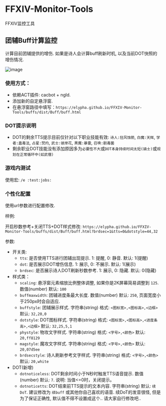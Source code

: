 # FFXIV-Monitor-Tools
FFXIV监控工具

## 团辅Buff计算监控

计算目前团辅提供的增伤. 如果是诗人会计算buff刷新时机, 以及当前DOT快照的增伤情况.

![image](buff_show.gif)

### 使用方式：
- 依赖ACT插件: cacbot + ngld.
- 添加新的自定悬浮窗.
- 在悬浮窗路径中填写：`https://elypha.github.io/FFXIV-Monitor-Tools/buffs/dist/Buff/buff.html`

### DOT提示说明
- DOT的剩余TTS提示目前仅针对以下职业技能有效: `诗人:狂风蚀箭`, `白魔:天辉`, `学者:蛊毒法`, `占星:焚灼`, `武士:彼岸花`, `黑魔:暴雷`, `召唤:剧毒菌`
- 剩余职业DOT技能没有添加原因多为`必要性不大`或`DOT本身持续时间太短(骑士)`或`规划在正常循环中(如武僧)`

### 游戏内测试
使用宏: `/e :test:jobs:`

### 个性化配置
使用url参数进行配置修改.

样例:

开启秒数参考+关闭TTS+DOT样式修改: `https://elypha.github.io/FFXIV-Monitor-Tools/buffs/dist/Buff/buff.html?brdsec=1&tts=0&dotstyle=44,32`

参数:
- 开关类:
    - `tts`: 是否使用TTS进行团辅出现提示. 1: 提醒, 0: 静音. 默认: 1(提醒)
    - `dot`: 是否展示DOT增伤信息. 1: 展示, 0: 不展示. 默认: 1(展示)
    - `brdsec`: 是否展示诗人DOT刷新秒数参考. 1: 展示, 0: 隐藏. 默认: 0(隐藏)
- 样式类：
    - `scaling`: 悬浮窗元素缩放比例整体调整, 如果你是2K屏幕简易调整到 `125`. 数值(number) 默认: `100`
    - `buffmaxwidth`: 团辅进度条最大长度. 数值(number)  默认: `250`, 页面宽度小于250px时会自适应.
    - `buffstyle`: 团辅展示样式. 字符串(string)  格式: `<图标宽>,<图标高>,<边框>` 默认: `32,20,0`
    - `dotstyle`: DOT图标样式. 字符串(string) 格式: `<图标宽>,<图标高>,<进度条高>,<边框>` 默认: `32,25,5,1`
    - `phystyle`: 物攻文字样式. 字符串(string) 格式: `<字号>,<颜色>` 默认: `20,ff8129`
    - `magstyle`: 魔攻文字样式. 字符串(string) 格式: `<字号>,<颜色>` 默认: `20,07d5ee`
    - `brdsecstyle`: 诗人刷新参考文字样式. 字符串(string) 格式: `<字号>,<颜色>` 默认: `20,white`
- DOT(新增)
    - `dotnoticeless`: DOT剩余时间小于N秒时触发TTS语音提示. 数值(number) 默认: `7`.  说明: 当值<=0时，关闭提示。
    - `dotnoticetts`: DOT结束前TTS提示的文本内容. 字符串(string) 默认: `续DoT`. 建议修改为 `续buff` 或其他你自己喜欢的语音. 续DoT的发音很怪, 但是为了保证正确性, 默认值不得不设置成这个.. 请大家自行修改吧..